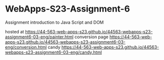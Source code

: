 
# WebApps-S23-Assignment-6
Assignment introduction to Java Script and DOM  

hosted at https://44-563-web-apps-s23.github.io/44563-webapps-s23-assignment6-03-eng/painter.html
conversion page https://44-563-web-apps-s23.github.io/44563-webapps-s23-assignment6-03-eng/conversion.html
candy https://44-563-web-apps-s23.github.io/44563-webapps-s23-assignment6-03-eng/candy.html
